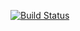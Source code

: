 [![Build Status](https://travis-ci.org/MTaylorCSE/Project110.svg?branch=master)](https://travis-ci.org/MTaylorCSE/Project110)
